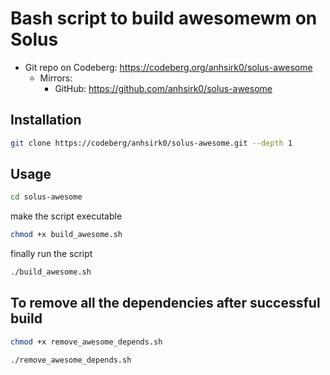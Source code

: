 # Bash script to build awesomewm on Solus

+ Git repo on Codeberg: <https://codeberg.org/anhsirk0/solus-awesome>
  - Mirrors:
    + GitHub: <https://github.com/anhsirk0/solus-awesome>


## Installation
```bash
git clone https://codeberg/anhsirk0/solus-awesome.git --depth 1
```

## Usage
```bash
cd solus-awesome
```

make the script executable
```bash
chmod +x build_awesome.sh
```
finally run the script
```bash
./build_awesome.sh
```

## To remove all the dependencies after successful build
```bash
chmod +x remove_awesome_depends.sh
```
```bash
./remove_awesome_depends.sh
```
